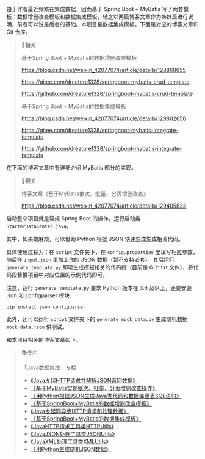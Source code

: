 由于作者最近频繁在集成数据，因而基于 Spring Boot + MyBatis 写了两套模板：数据增删改查模板和数据集成模板，辅之以两篇博客文章作为姊妹篇进行说明，前者可以说是后者的基础。本项目是数据集成模板。下面是对应的博客文章和 Git 仓库。

> 💬相关
>
> 基于Spring Boot + MyBatis的数据增删改查模板
>
> https://blog.csdn.net/weixin_42077074/article/details/128868655
>
> https://gitee.com/dreature1328/springboot-mybatis-crud-template
>
> https://github.com/dreature1328/springboot-mybatis-crud-template
>
> 基于Spring Boot + MyBatis的数据集成模板
>
> https://blog.csdn.net/weixin_42077074/article/details/129802650
>
> https://gitee.com/dreature1328/springboot-mybatis-integrate-template
>
> https://github.com/dreature1328/springboot-mybatis-integrate-template

在下面的博客文章中有详细介绍 MyBatis 部分的实现。

> 💬相关
>
> 博客文章《基于MyBatis依次、批量、分页增删改查》
>
> https://blog.csdn.net/weixin_42077074/article/details/129405833

启动整个项目就是常规 Spring Boot 的操作，运行启动类 `StarterDataCenter.java`。

其中，如果嫌麻烦，可以借助 Python 根据 JSON 快速生成生成相关代码。

具体使用过程为：在 `script` 文件夹下，在 `config.properties` 里填写相应参数，随后在 `input.json` 里加上你的 JSON 数据（暂不支持嵌套），其后运行 `generate_template.py` 即可生成模板相关的代码段（目前是 6 个 txt 文件），将代码段替换项目中对应位置的示例代码即可。

注意，运行 `generate_template.py` 要求 Python 版本在 3.6 及以上，还要安装 json 和 configparser 模块

```shell
pip install json configparser
```

此外，还可以运行 `script` 文件夹下的 `generate_mock_data.py` 生成随机数据 `mock_data.json` 供测试。

和本项目相关的博客文章如下。

> 📚专栏
>
> 「Java数据集成」专栏
>
> - [《Java发起HTTP请求并解析JSON返回数据》](https://blog.csdn.net/weixin_42077074/article/details/128672130)
> - [《基于MyBatis实现依次、批量、分页增删改查操作》](https://blog.csdn.net/weixin_42077074/article/details/129405833)
> - [《用Python根据JSON生成Java类代码和数据库建表SQL语句》](https://blog.csdn.net/weixin_42077074/article/details/128672026)
> - [《基于SpringBoot+MyBatis的数据增删改查模板》](https://blog.csdn.net/weixin_42077074/article/details/128868655)
> - [《Java发起同异步HTTP请求和处理数据》](https://blog.csdn.net/weixin_42077074/article/details/129601132)
> - [《基于SpringBoot+MyBatis的数据集成模板》](https://blog.csdn.net/weixin_42077074/article/details/129802650)
> - [《JavaHTTP请求工具类HTTPUtils》](https://blog.csdn.net/weixin_42077074/article/details/129625934)
> - [《JavaJSON处理工具类JSONUtils》](https://blog.csdn.net/weixin_42077074/article/details/129364274)
> - [《JavaXML处理工具类XMLUtils》](https://blog.csdn.net/weixin_42077074/article/details/129641694)
> - [《用Python生成随机JSON数据》](https://blog.csdn.net/weixin_42077074/article/details/129408262)